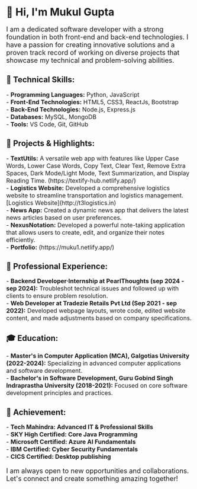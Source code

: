 <h1>👋 Hi, I'm Mukul Gupta</h1>

<p style="font-size:18px;">I am a dedicated software developer with a strong foundation in both front-end and back-end technologies. I have a passion for creating innovative solutions and a proven track record of working on diverse projects that showcase my technical and problem-solving abilities.</p>

<h2>🌟 Technical Skills:</h2>
<p style="font-size:16px;">
- <b>Programming Languages:</b> Python, JavaScript<br>
- <b>Front-End Technologies:</b> HTML5, CSS3, ReactJs, Bootstrap<br>
- <b>Back-End Technologies:</b> Node.js, Express.js<br>
- <b>Databases:</b> MySQL, MongoDB<br>
- <b>Tools:</b> VS Code, Git, GitHub
</p>

<h2>🚀 Projects & Highlights:</h2>
<p style="font-size:16px;">
- <b>TextUtils:</b> A versatile web app with features like Upper Case Words, Lower Case Words, Copy Text, Clear Text, Remove Extra Spaces, Dark Mode/Light Mode, Text Summarization, and Display Reading Time. 
(https://textify-hub.netlify.app/)<br>
- <b>Logistics Website:</b> Developed a comprehensive logistics website to streamline transportation and logistics management. [Logistics Website](http://t3logistics.in)<br>
- <b>News App:</b> Created a dynamic news app that delivers the latest news articles based on user preferences.<br>
- <b>NexusNotation:</b> Developed a powerful note-taking application that allows users to create, edit, and organize their notes efficiently.<br>
- <b> Portfolio:</b> (https://muku1.netlify.app/)
</p>

<h2>💼 Professional Experience:</h2>
<p style="font-size:16px;">
- <b>Backend Developer·Internship at PearlThoughts (sep 2024 - sep 2024):</b> Troubleshot technical issues and followed up with clients to ensure problem resolution. <br>
- <b>Web Developer at Tradezie Retails Pvt Ltd (Sep 2021 - sep 2022):</b> Developed webpage layouts, wrote code, edited website content, and made adjustments based on company specifications.<br>
</p>

<h2>🎓 Education:</h2>
<p style="font-size:16px;">
- <b>Master's in Computer Application (MCA), Galgotias University (2022-2024):</b> Specializing in advanced computer applications and software development.<br>
- <b>Bachelor's in Software Development, Guru Gobind Singh Indraprastha University (2018-2021):</b> Focused on core software development principles and practices.
</p>

<h2>📜 Achievement:</h2>
<p style="font-size:16px;">
- <b>Tech Mahindra: Advanced IT & Professional Skills</b><br>
- <b>SKY High Certified: Core Java Programming</b><br>
- <b>Microsoft Certified: Azure AI Fundamentals</b><br>
- <b>IBM Certified: Cyber Security Fundamentals</b><br>
- <b>CICS Certified: Desktop publishing</b>
</p>

<p style="font-size:18px;">I am always open to new opportunities and collaborations. Let's connect and create something amazing together!</p>
